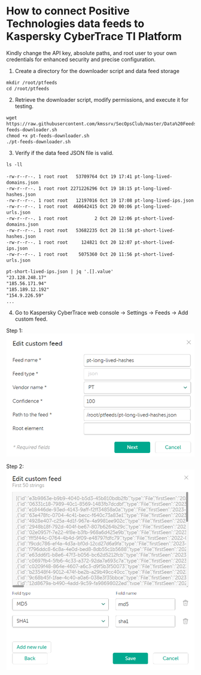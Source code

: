 # How to connect Positive Technologies data feeds to Kaspersky CyberTrace TI Platform
Kindly change the API key, absolute paths, and root user to your own credentials for enhanced security and precise configuration.

1. Create a directory for the downloader script and data feed storage
```
mkdir /root/ptfeeds
cd /root/ptfeeds
```
2. Retrieve the downloader script, modify permissions, and execute it for testing.
```
wget https://raw.githubusercontent.com/kmssrv/SecOpsClub/master/Data%20Feeds/Kaspersky%20CyberTrace%20%2B%20Positive%20Technologies%20Data%20Feeds/pt-feeds-downloader.sh
chmod +x pt-feeds-downloader.sh
./pt-feeds-downloader.sh
```
3. Verify if the data feed JSON file is valid.
```
ls -ll

-rw-r--r--. 1 root root   53709764 Oct 19 17:41 pt-long-lived-domains.json
-rw-r--r--. 1 root root 2271226296 Oct 19 18:15 pt-long-lived-hashes.json
-rw-r--r--. 1 root root   12197016 Oct 19 17:08 pt-long-lived-ips.json
-rw-r--r--. 1 root root  460642415 Oct 20 00:06 pt-long-lived-urls.json
-rw-r--r--. 1 root root          2 Oct 20 12:06 pt-short-lived-domains.json
-rw-r--r--. 1 root root   53682235 Oct 20 11:58 pt-short-lived-hashes.json
-rw-r--r--. 1 root root     124821 Oct 20 12:07 pt-short-lived-ips.json
-rw-r--r--. 1 root root    5075360 Oct 20 11:56 pt-short-lived-urls.json
```
```
pt-short-lived-ips.json | jq '.[].value'
"23.128.248.17"
"185.56.171.94"
"185.189.12.192"
"154.9.226.59"
...
```
4. Go to Kaspersky CyberTrace web console -> Settings -> Feeds -> Add custom feed.

Step 1:
![Kaspersky CyberTrace - Step 1](img/001.png)

Step 2:
![Kaspersky CyberTrace - Step 2](img/002.png)
